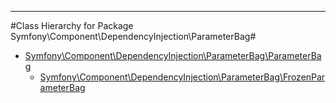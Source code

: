 - - -

#Class Hierarchy for Package Symfony\Component\DependencyInjection\ParameterBag#<ul>
<li><a href="https://github.com/JeyDotC/Hirudo-docs/blob/master/symfony/component/dependencyinjection/parameterbag/ParameterBag.md">Symfony\Component\DependencyInjection\ParameterBag\ParameterBag</a><ul>
<li><a href="https://github.com/JeyDotC/Hirudo-docs/blob/master/symfony/component/dependencyinjection/parameterbag/FrozenParameterBag.md">Symfony\Component\DependencyInjection\ParameterBag\FrozenParameterBag</a></li>
</ul>
</li>
</ul>
